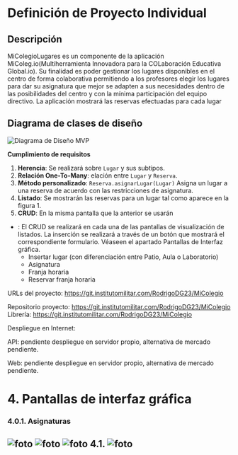 # Definición de Proyecto Individual

## Descripción
MiColegioLugares es un componente de la aplicación MiColeg.io(Multiherramienta Innovadora para la COLaboración Educativa Global.io). Su finalidad es poder gestionar los lugares disponibles en el centro de forma colaborativa permitiendo a los profesores elegir los lugares para dar su asignatura que mejor se adapten a sus necesidades dentro de las posibilidades del centro y con la mínima participación del equipo directivo.
La aplicación mostrará las reservas efectuadas para cada lugar 

## Diagrama de clases de diseño
![Diagrama de Diseño MVP](https://git.institutomilitar.com/RodrigoDG23/MiColegio/-/wikis/miColegioDiagramaClases_Simplificado.svg)

**Cumplimiento de requisitos**

1. **Herencia**: Se realizará sobre `Lugar` y sus subtipos.
2. **Relación One-To-Many**: elación entre `Lugar` y `Reserva`.
3. **Método personalizado**: `Reserva.asignarLugar(Lugar)` Asigna un lugar a una reserva de acuerdo con las restricciones de asignatura.
4. **Listado**: Se mostrarán las reservas para un lugar tal como aparece en la figura 1.
5. **CRUD**: En la misma pantalla que la anterior se usarán


* : 
  El CRUD se realizará en cada una de las pantallas de visualización de listados. La inserción se realizará a través de un botón que mostrará el correspondiente formulario. Véaseen el apartado Pantallas de Interfaz gráfica.
  * Insertar lugar (con diferenciación entre Patio, Aula o Laboratorio)
  * Asignatura
  * Franja horaria
  * Reservar franja horaria

URLs del proyecto: https://git.institutomilitar.com/RodrigoDG23/MiColegio

Repositorio proyecto: https://git.institutomilitar.com/RodrigoDG23/MiColegio
Librería: https://git.institutomilitar.com/RodrigoDG23/MiColegio

Despliegue en Internet:

API: pendiente despliegue en servidor propio, alternativa de mercado pendiente.

Web: pendiente despliegue en servidor propio, alternativa de mercado pendiente.





# 4. Pantallas de interfaz gráfica
### 4.0.1. Asignaturas
![foto](https://git.institutomilitar.com/RodrigoDG23/MiColegio/-/wikis/InterfazGrafica/Simplificado/horarioSimplificado.jpg)
![foto](https://git.institutomilitar.com/RodrigoDG23/MiColegio/-/wikis/InterfazGrafica/Simplificado/insertarAsignaturasSimplificado.jpg)
![foto](https://git.institutomilitar.com/RodrigoDG23/MiColegio/-/wikis/InterfazGrafica/Simplificado/insertarLugarSimplificado.jpg)
4.1. ![foto](https://git.institutomilitar.com/RodrigoDG23/MiColegio/-/wikis/InterfazGrafica/Simplificado/reservarFranjaHorariaSimplificado.jpg)
----
